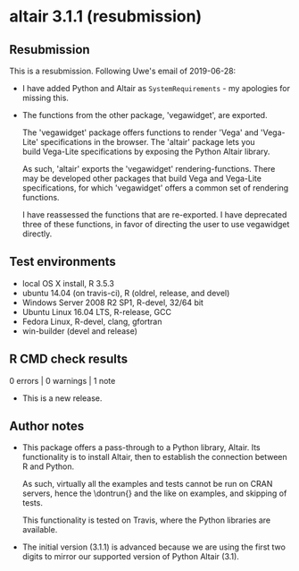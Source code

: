 # altair 3.1.1 (resubmission)

## Resubmission

This is a resubmission. Following Uwe's email of 2019-06-28:

* I have added Python and Altair as `SystemRequirements` - my apologies for 
  missing this.

* The functions from the other package, 'vegawidget', are exported. 

  The 'vegawidget' package offers functions to render 'Vega' and 'Vega-Lite'
  specifications in the browser. The 'altair' package lets you  
  build Vega-Lite specifications by exposing the Python Altair library. 

  As such, 'altair' exports the 'vegawidget' rendering-functions.
  There may be developed other packages that build Vega and Vega-Lite 
  specifications, for which 'vegawidget' offers a common set of 
  rendering functions.

  I have reassessed the functions that are re-exported. I have deprecated three
  of these functions, in favor of directing the user to use vegawidget directly.

## Test environments

* local OS X install, R 3.5.3
* ubuntu 14.04 (on travis-ci), R (oldrel, release, and devel)
* Windows Server 2008 R2 SP1, R-devel, 32/64 bit
* Ubuntu Linux 16.04 LTS, R-release, GCC
* Fedora Linux, R-devel, clang, gfortran
* win-builder (devel and release)

## R CMD check results

0 errors | 0 warnings | 1 note

* This is a new release.

## Author notes

* This package offers a pass-through to a Python library, Altair. Its 
  functionality is to install Altair, then to establish the connection between R
  and Python.

  As such, virtually all the examples and tests cannot be run on CRAN servers, 
  hence the \dontrun{} and the like on examples, and skipping of tests. 

  This functionality is tested on Travis, where the Python libraries are available.

* The initial version (3.1.1) is advanced because we are using the first two
  digits to mirror our supported version of Python Altair (3.1).
